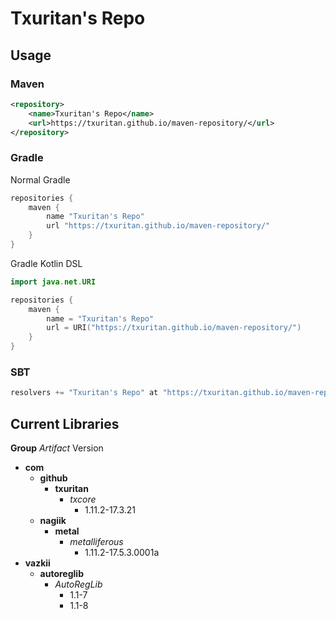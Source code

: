# Txuritan's Repo

## Usage

### Maven
```xml
<repository>
    <name>Txuritan's Repo</name>
    <url>https://txuritan.github.io/maven-repository/</url>
</repository>
```

### Gradle
Normal Gradle
```groovy
repositories {
    maven {
        name "Txuritan's Repo"
        url "https://txuritan.github.io/maven-repository/"
    }
}
```

Gradle Kotlin DSL
```kotlin
import java.net.URI

repositories {
    maven {
        name = "Txuritan's Repo"
        url = URI("https://txuritan.github.io/maven-repository/")
    }
}
```

### SBT
```scala
resolvers += "Txuritan's Repo" at "https://txuritan.github.io/maven-repository/"
```

## Current Libraries
**Group** *Artifact* Version

  - **com**
    - **github**
      - **txuritan**
        - *txcore*
          - 1.11.2-17.3.21
    - **nagiik**
      - **metal**
        - *metalliferous*
          - 1.11.2-17.5.3.0001a
  - **vazkii**
    - **autoreglib**
      - *AutoRegLib*
        - 1.1-7
        - 1.1-8

